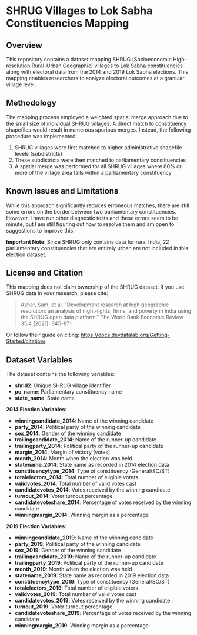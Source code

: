 # SHRUG Villages to Lok Sabha Constituencies Mapping

## Overview

This repository contains a dataset mapping SHRUG (Socioeconomic High-resolution Rural-Urban Geographic) villages to Lok Sabha constituencies along with electoral data from the 2014 and 2019 Lok Sabha elections. This mapping enables researchers to analyze electoral outcomes at a granular village level.

## Methodology

The mapping process employed a weighted spatial merge approach due to the small size of individual SHRUG villages. A direct match to constituency shapefiles would result in numerous spurious merges. Instead, the following procedure was implemented:

1. SHRUG villages were first matched to higher administrative shapefile levels (subdistricts)
2. These subdistricts were then matched to parliamentary constituencies
3. A spatial merge was performed for all SHRUG villages where 80% or more of the village area falls within a parliamentary constituency

## Known Issues and Limitations

While this approach significantly reduces erroneous matches, there are still some errors on the border between two parliamentary constituencies. However, I have run other diagnostic tests and these errors seem to be minute, but I am still figuring out how to resolve them and am open to suggestions to improve this.

**Important Note**: Since SHRUG only contains data for rural India, 22 parliamentary constituencies that are entirely urban are not included in this election dataset.

## License and Citation

This mapping does not claim ownership of the SHRUG dataset. If you use SHRUG data in your research, please cite:

> Asher, Sam, et al. "Development research at high geographic resolution: an analysis of night-lights, firms, and poverty in India using the SHRUG open data platform." The World Bank Economic Review 35.4 (2021): 845-871.

Or follow their guide on citing: https://docs.devdatalab.org/Getting-Started/citation/

## Dataset Variables

The dataset contains the following variables:

* **shrid2**: Unique SHRUG village identifier
* **pc_name**: Parliamentary constituency name
* **state_name**: State name

**2014 Election Variables**:
* **winningcandidate_2014**: Name of the winning candidate
* **party_2014**: Political party of the winning candidate
* **sex_2014**: Gender of the winning candidate
* **trailingcandidate_2014**: Name of the runner-up candidate
* **trailingparty_2014**: Political party of the runner-up candidate
* **margin_2014**: Margin of victory (votes)
* **month_2014**: Month when the election was held
* **statename_2014**: State name as recorded in 2014 election data
* **constituencytype_2014**: Type of constituency (General/SC/ST)
* **totalelectors_2014**: Total number of eligible voters
* **validvotes_2014**: Total number of valid votes cast
* **candidatevotes_2014**: Votes received by the winning candidate
* **turnout_2014**: Voter turnout percentage
* **candidatevoteshare_2014**: Percentage of votes received by the winning candidate
* **winningmargin_2014**: Winning margin as a percentage

**2019 Election Variables**:
* **winningcandidate_2019**: Name of the winning candidate
* **party_2019**: Political party of the winning candidate
* **sex_2019**: Gender of the winning candidate
* **trailingcandidate_2019**: Name of the runner-up candidate
* **trailingparty_2019**: Political party of the runner-up candidate
* **month_2019**: Month when the election was held
* **statename_2019**: State name as recorded in 2019 election data
* **constituencytype_2019**: Type of constituency (General/SC/ST)
* **totalelectors_2019**: Total number of eligible voters
* **validvotes_2019**: Total number of valid votes cast
* **candidatevotes_2019**: Votes received by the winning candidate
* **turnout_2019**: Voter turnout percentage
* **candidatevoteshare_2019**: Percentage of votes received by the winning candidate
* **winningmargin_2019**: Winning margin as a percentage
